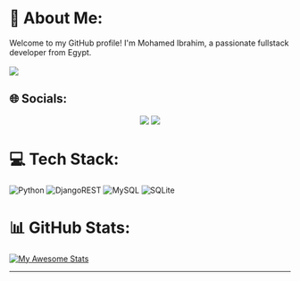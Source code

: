 # 💫 About Me:
Welcome to my GitHub profile! I'm Mohamed Ibrahim, a passionate fullstack developer from Egypt.<br><br>
![](https://komarev.com/ghpvc/?username=Nintenzo&color=blue&style=for-the-badge)<br>


## 🌐 Socials:
<p align="center">
  <a href="https://www.linkedin.com/in/mohamed-ibrahim-969205358/"><img src="https://skillicons.dev/icons?i=linkedin" /></a>
  <a href="mailto:m.ahmed.hamdy987@gmail.com"><img src="https://skillicons.dev/icons?i=gmail" /></a>
</p>


# 💻 Tech Stack:
![Python](https://img.shields.io/badge/python-3670A0?style=for-the-badge&logo=python&logoColor=ffdd54) ![DjangoREST](https://img.shields.io/badge/DJANGO-REST-ff1709?style=for-the-badge&logo=django&logoColor=white&color=ff1709&labelColor=gray) ![MySQL](https://img.shields.io/badge/mysql-%2300000f.svg?style=for-the-badge&logo=mysql&logoColor=white) ![SQLite](https://img.shields.io/badge/sqlite-%2307405e.svg?style=for-the-badge&logo=sqlite&logoColor=white)
# 📊 GitHub Stats:
[![My Awesome Stats](https://awesome-github-stats.azurewebsites.net/user-stats/Nintenzo?cardType=github&theme=radical&preferLogin=false&border=false)](https://git.io/awesome-stats-card)<br/>

---
